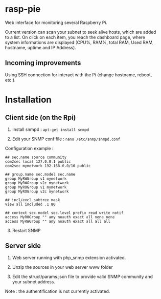 rasp-pie
========

Web interface for monitoring several Raspberry Pi.

Current version can scan your subnet to seek alive hosts, which are added to a list. On click on each item, you reach the dashboard page, where system informations are displayed (CPU%, RAM%, total RAM, Used RAM, hostname, uptime and IP Address).

Incoming improvements
---------------------
Using SSH connection for interact with the Pi (change hostname, reboot, etc.).

Installation
============

Client side (on the Rpi)
-----------------------

1) Install snmpd : ```apt-get install snmpd```

2) Edit your SNMP conf file : ```nano /etc/snmp/snmpd.conf```

Configuration example :
```
## sec.name source community
com2sec local 127.0.0.1 public
com2sec mynetwork 192.168.0.0/16 public

## group.name sec.model sec.name
group MyRWGroup v1 mynetwork
group MyRWGroup v2c mynetwork
group MyROGroup v1 mynetwork
group MyROGroup v2c mynetwork

## incl/excl subtree mask
view all included .1 80

## context sec.model sec.level prefix read write notif
access MyROGroup "" any noauth exact all none none
access MyRWGroup "" any noauth exact all all all
```

3) Restart SNMP

Server side
-----------
1) Web server running with php_snmp extension activated.

2) Unzip the sources in your web server www folder

3) Edit the struct/params.json file to provide valid SNMP community and your subnet address.

Note : the authentification is not currently activated.